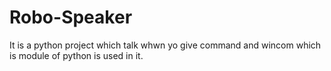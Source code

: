 # Robo-Speaker
It is a python project which talk whwn yo give command and wincom which is module of python is used in it.
